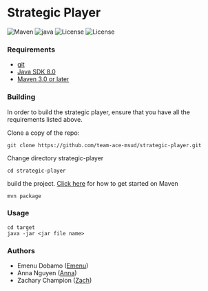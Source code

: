 # Strategic Player
![Maven](https://img.shields.io/badge/maven-v3.0-blue.svg)
![java](https://img.shields.io/badge/Java%20SDK-v8.0-green.svg)
![License](https://img.shields.io/badge/License-MIT-yellow.svg)
![License](https://img.shields.io/badge/Version-v1.0-orange.svg)


 ### Requirements
  
 * [git](https://git-scm.com/downloads)
 * [Java SDK 8.0](https://www.oracle.com/technetwork/java/javase/downloads/jdk8-downloads-2133151.html)
 * [Maven 3.0 or later](https://maven.apache.org/download.cgi)
  

### Building
In order to build the strategic player, ensure that you have all the requirements listed above.

Clone a copy of the repo:
~~~
git clone https://github.com/team-ace-msud/strategic-player.git
~~~
Change directory strategic-player
~~~
cd strategic-player
~~~
build the project.
[Click here](https://maven.apache.org/guides/getting-started/maven-in-five-minutes.html) for how to get started on Maven

~~~
mvn package
~~~


### Usage

~~~
cd target
java -jar <jar file name>
~~~
### Authors
* Emenu Dobamo ([Emenu](https://github.com/emenuDobamo))
* Anna Nguyen ([Anna](https://github.com/tramanh305))
* Zachary Champion ([Zach](https://github.com/zchampion))
